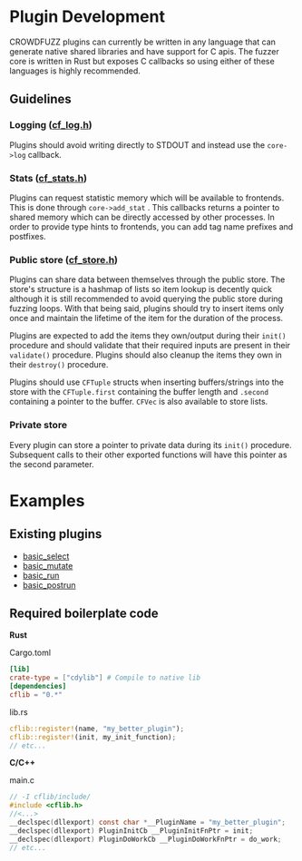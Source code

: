 # Plugin Development

CROWDFUZZ plugins can currently be written in any language that can generate native shared libraries and have support for C apis. The fuzzer core is written in Rust but exposes C callbacks so using either of these languages is highly recommended.

## Guidelines

### __Logging__ ([cf_log.h](../cflib/include/cf_log.h))

Plugins should avoid writing directly to STDOUT and instead use the `core->log` callback.

### __Stats__ ([cf_stats.h](../cflib/include/cf_stat.h))
Plugins can request statistic memory which will be available to frontends. This is done through `core->add_stat` . This callbacks returns a pointer to shared memory which can be directly accessed by other processes. In order to provide type hints to frontends, you can add tag name prefixes and postfixes.


### __Public store__ ([cf_store.h](../cflib/include/cf_store.h))
Plugins can share data between themselves through the public store. The store's structure is a hashmap of lists so item lookup is decently quick although it is still recommended to avoid querying the public store during fuzzing loops. With that being said, plugins should try to insert items only once and maintain the lifetime of the item for the duration of the process.

Plugins are expected to add the items they own/output during their `init()` procedure and should validate that their required inputs are present in their `validate()` procedure. Plugins should also cleanup the items they own in their `destroy()` procedure.

Plugins should use `CFTuple` structs when inserting buffers/strings into the store with the `CFTuple.first` containing the buffer length and `.second` containing a pointer to the buffer. `CFVec` is also available to store lists.

### __Private store__
Every plugin can store a pointer to private data during its `init()` procedure. Subsequent calls to their other exported functions will have this pointer as the second parameter.

# Examples

## Existing plugins
- [basic_select](../plugins/basic_select/)
- [basic_mutate](../plugins/basic_mutate/)
- [basic_run](../plugins/basic_run/)
- [basic_postrun](../plugins/basic_postrun/)

## Required boilerplate code
__Rust__

Cargo.toml
```toml
[lib]
crate-type = ["cdylib"] # Compile to native lib
[dependencies]
cflib = "0.*"
```
lib.rs
```Rust
cflib::register!(name, "my_better_plugin");
cflib::register!(init, my_init_function);
// etc...
```
__C/C++__

main.c
```C
// -I cflib/include/
#include <cflib.h>
//<...>
__declspec(dllexport) const char *__PluginName = "my_better_plugin";
__declspec(dllexport) PluginInitCb __PluginInitFnPtr = init;
__declspec(dllexport) PluginDoWorkCb __PluginDoWorkFnPtr = do_work;
// etc...
```